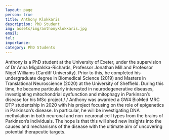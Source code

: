```yaml
---
layout: page
person: true
title: Anthony Klokkaris
description: PhD Student
img: assets/img/anthonyklokkaris.jpg 
email: 
tel:
importance: 
category: PhD Students
---
```


Anthony is a PhD student at the University of Exeter, under the supervision of Dr Anna Migdalska-Richards, Professor Jonathan Mill and Professor Nigel Williams (Cardiff University). Prior to this, he completed his undergraduate degree in Biomedical Science (2019) and Masters in Translational Neuroscience (2020) at the University of Sheffield. During this time, he became particularly interested in neurodegenerative diseases, investigating mitochondrial dysfunction and mitophagy in Parkinson’s disease for his MSc project./
/
Anthony was awarded a GW4 BioMed MRC DTP studentship in 2020 with his project focusing on the role of epigenetics in Parkinson’s disease. In particular, he will be investigating DNA methylation in both neuronal and non-neuronal cell types from the brains of Parkinson’s individuals. The hope is that this will shed new insights into the causes and mechanisms of the disease with the ultimate aim of uncovering potential therapeutic targets.


